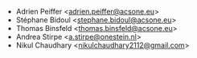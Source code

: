 - Adrien Peiffer \<<adrien.peiffer@acsone.eu>\>
- Stéphane Bidoul \<<stephane.bidoul@acsone.eu>\>
- Thomas Binsfeld \<<thomas.binsfeld@acsone.eu>\>
- Andrea Stirpe \<<a.stirpe@onestein.nl>\>
- Nikul Chaudhary \<<nikulchaudhary2112@gmail.com>\>
